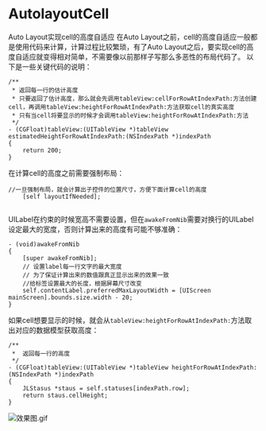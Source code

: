 # AutolayoutCell
Auto Layout实现cell的高度自适应
在Auto Layout之前，cell的高度自适应一般都是使用代码来计算，计算过程比较繁琐，有了Auto Layout之后，要实现cell的高度自适应就变得相对简单，不需要像以前那样子写那么多恶性的布局代码了。
以下是一些关键代码的说明：
```objc
/**
 * 返回每一行的估计高度
 * 只要返回了估计高度，那么就会先调用tableView:cellForRowAtIndexPath:方法创建cell，再调用tableView:heightForRowAtIndexPath:方法获取cell的真实高度
 * 只有当cell将要显示的时候才会调用tableView:heightForRowAtIndexPath:方法
 */
- (CGFloat)tableView:(UITableView *)tableView estimatedHeightForRowAtIndexPath:(NSIndexPath *)indexPath
{
    return 200;
}
```
在计算cell的高度之前需要强制布局：
```objc
//一旦强制布局，就会计算出子控件的位置尺寸，方便下面计算cell的高度
    [self layoutIfNeeded];
    
```
UILabel在约束的时候宽高不需要设置，但在`awakeFromNib`需要对换行的UILabel设定最大的宽度，否则计算出来的高度有可能不够准确：
```objc
- (void)awakeFromNib
{
    [super awakeFromNib];
    // 设置label每一行文字的最大宽度
    // 为了保证计算出来的数值跟真正显示出来的效果一致
    //给标签设置最大的长度，根据屏幕尺寸改变
    self.contentLabel.preferredMaxLayoutWidth = [UIScreen mainScreen].bounds.size.width - 20;
}
```
如果cell想要显示的时候，就会从`tableView:heightForRowAtIndexPath:`方法取出对应的数据模型获取高度：
```objc
/**
 *  返回每一行的高度
 */
- (CGFloat)tableView:(UITableView *)tableView heightForRowAtIndexPath:(NSIndexPath *)indexPath
{
    JLStasus *staus = self.statuses[indexPath.row];
    return staus.cellHeight;
}
```
![效果图.gif](http://upload-images.jianshu.io/upload_images/1318303-4cb1d961bcdbf0e8.gif?imageMogr2/auto-orient/strip)
